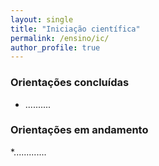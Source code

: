 ```yaml
---
layout: single
title: "Iniciação científica"
permalink: /ensino/ic/
author_profile: true
---
```

### Orientações concluídas
* ..........
  
### Orientações em andamento
*.............
